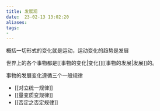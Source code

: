 ```yaml
---
title: 发展观
date:  23-02-13 13:02:20
aliases: 
tags: 
- 
---
```


概括一切形式的变化就是运动，运动变化的趋势是发展

世界上的各个事物都是[[事物的变化|变化]][[事物的发展|发展]]的。

事物的发展变化遵循三个一般规律
- [[对立统一规律]]
- [[量变质变规律]]
- [[否定之否定规律]]

